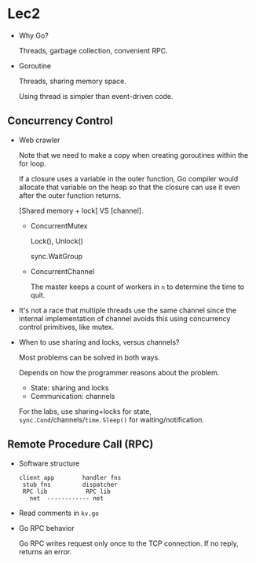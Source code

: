 # Lec2

- Why Go?

  Threads, garbage collection, convenient RPC.

- Goroutine

  Threads, sharing memory space. 

  Using thread is simpler than event-driven code.



## Concurrency Control

- Web crawler

  Note that we need to make a copy when creating goroutines within the for loop.

  If a closure uses a variable in the outer function, Go compiler would allocate that variable on the heap so that the closure can use it even after the outer function returns. 

  [Shared memory + lock] VS [channel].

  - ConcurrentMutex

    Lock(), Unlock()

    sync.WaitGroup

  - ConcurrentChannel

    The master keeps a count of workers in `n` to determine the time to quit.

- It's not a race that multiple threads use the same channel since the internal implementation of channel avoids this using concurrency control primitives, like mutex. 

- When to use sharing and locks, versus channels?

  Most problems can be solved in both ways.

  Depends on how the programmer reasons about the problem.

  - State: sharing and locks
  - Communication: channels

  For the labs, use sharing+locks for state, `sync.Cond`/channels/`time.Sleep()` for waiting/notification. 



## Remote Procedure Call (RPC)

- Software structure

  ```
  client app        handler fns
   stub fns         dispatcher
   RPC lib           RPC lib
     net  ------------ net
  ```

- Read comments in `kv.go`

- Go RPC behavior

  Go RPC writes request only once to the TCP connection. If no reply, returns an error. 